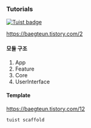 
### Tutorials

[![Tuist badge](https://img.shields.io/badge/Powered%20by-Tuist-blue)](https://tuist.io)

https://baegteun.tistory.com/2

#### 모듈 구조
1. App
2. Feature
3. Core
4. UserInterface

#### Template
https://baegteun.tistory.com/12

```
tuist scaffold 
```
